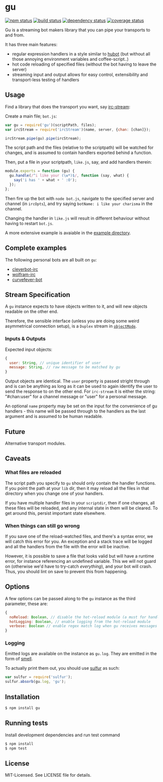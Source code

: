 # gu
[![npm status](http://img.shields.io/npm/v/gu.svg)](https://www.npmjs.org/package/gu)
[![build status](https://secure.travis-ci.org/clux/gu.svg)](http://travis-ci.org/clux/gu)
[![dependency status](https://david-dm.org/clux/gu.svg)](https://david-dm.org/clux/gu)
[![coverage status](http://img.shields.io/coveralls/clux/gu.svg)](https://coveralls.io/r/clux/gu)

Gu is a streaming bot makers library that you can pipe your transports to and from.

It has three main features:

- regular expression handlers in a style similar to [hubot](https://github.com/github/hubot) (but without all those annoying environment variables and coffee-script..)
- hot code reloading of specified files (without the bot having to leave the server)
- streaming input and output allows for easy control, extensibility and transport-less testing of handlers

## Usage
Find a library that does the transport you want, say [irc-stream](https://npmjs.org/package/irc-stream):

Create a main file; `bot.js`:

```javascript
var gu = require('gu')(scriptPath, files);
var ircStream = require('ircStream')(name, server, {chan: [chan]});

ircStream.pipe(gu).pipe(ircStream);
```

The script path and the files (relative to the scriptpath) will be watched for changes, and is assumed to contain handlers exported behind a function.


Then, put a file in your scriptpath, `like.js`, say, and add handlers therein:

```javascript
module.exports = function (gu) {
  gu.handle(/^i like your (\w*)$/, function (say, what) {
    say('i has ' + what + ' :O');
  });
};
```

Then fire up the bot with `node bot.js`, navigate to the specified server and channel (in `ircOpts`),
and try saying `botName: i like your charisma` in the channel.

Changing the handler in `like.js` will result in different behaviour without having to restart `bot.js`.

A more extensive example is avaiable in the [example directory](https://github.com/clux/gu/blob/master/example/).

## Complete examples
The following personal bots are all built on `gu`:

- [cleverbot-irc](http://github.com/clux/cleverbot-irc)
- [wolfram-irc](http://github.com/clux/wolfram-irc)
- [curvefever-bot](http://github.com/clux/curvefever-bot)

## Stream Specification
A `gu` instance expects to have objects written to it, and will new objects readable on the other end.

Therefore, the sensible interface (unless you are doing some weird asymmetrical connection setup), is a `Duplex` stream in [`objectMode`](http://nodejs.org/api/stream.html#stream_object_mode).

### Inputs & Outputs
Expected input objects:

```js
{
  user: String, // unique identifier of user
  message: String, // raw message to be matched by gu
}
```

Output objects are identical. The `user` property is passed stright through and is can be anything as long as it can be used to again identify the user to send the response to on the other end. For `irc-stream` it is either the string: "#chan:user" for a channel message or "user" for a personal message.

An optional `name` property may be set on the input for the convenience of gu handlers - this name will be passed through to the handlers as the last argument and is assumed to be human readable.

## Future
Alternative transport modules.

## Caveats
### What files are reloaded
The script path you specify to `gu` should only contain the handler functions. If you point the path at your `lib` dir, then it may reload all the files in that directory when you change one of your handlers.

If you have multiple handler files in your `scriptdir`, then if one changes, all these files will be reloaded, and any internal state in them will be cleared. To get around this, persist important state elsewhere.

### When things can still go wrong
If you save one of the reload-watched files, and there's a syntax error, we will catch this error for you. An exception and a stack trace will be logged and all the handlers from the file with the error will be inactive.

However, it is possible to save a file that looks valid but will have a runtime error, for instance referencing an undefined variable. This we will not guard on (otherwise we'd have to try-catch _everything_), and your bot will crash. Thus, you should lint on save to prevent this from happening.

## Options
A few options can be passed along to the `gu` instance as the third parameter, these are:

```js
{
  noReload: Boolean, // disable the hot-reload module (a must for handler tests)
  hotLogging: Boolean, // enable logging from the hot-reload module
  verbose: Boolean // enable regex match log when gu receives messages
}
```

### Logging
Emitted logs are available on the instance as `gu.log`. They are emitted in the form of [smell](https://github.com/clux/smell).

To actually print them out, you should use [sulfur](https://github.com/clux/sulfur) as such:

```js
var sulfur = require('sulfur');
sulfur.absorb(gu.log, 'gu');
```

## Installation

```bash
$ npm install gu
```

## Running tests
Install development dependencies and run test command

```sh
$ npm install
$ npm test
```

## License
MIT-Licensed. See LICENSE file for details.

